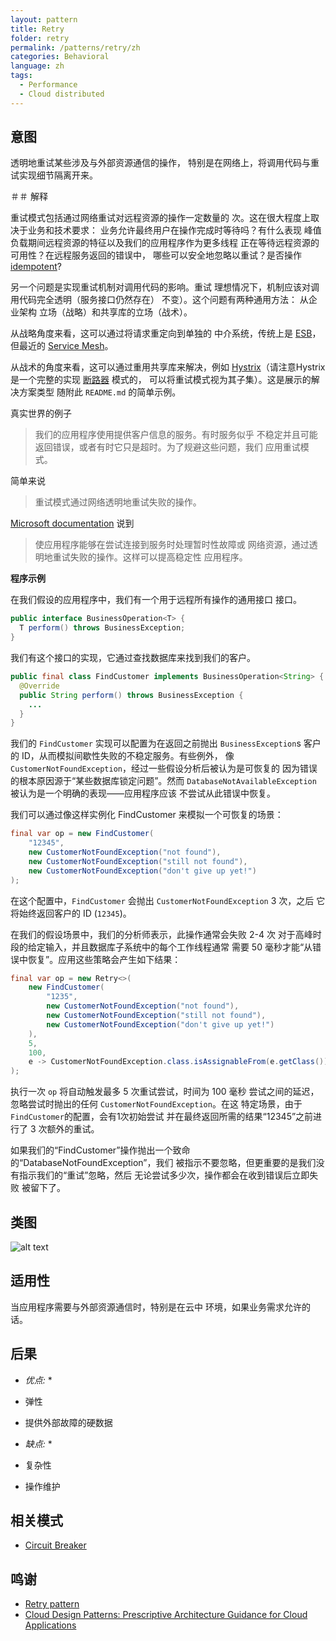 ```yaml
---
layout: pattern
title: Retry
folder: retry
permalink: /patterns/retry/zh
categories: Behavioral
language: zh
tags:
  - Performance
  - Cloud distributed
---
```

## 意图

透明地重试某些涉及与外部资源通信的操作，
特别是在网络上，将调用代码与重试实现细节隔离开来。

＃＃ 解释

重试模式包括通过网络重试对远程资源的操作一定数量的
次。这在很大程度上取决于业务和技术要求：
业务允许最终用户在操作完成时等待吗？有什么表现
峰值负载期间远程资源的特征以及我们的应用程序作为更多线程
正在等待远程资源的可用性？在远程服务返回的错误中，
哪些可以安全地忽略以重试？是否操作
[idempotent](https://en.wikipedia.org/wiki/Idempotence)?

另一个问题是实现重试机制对调用代码的影响。重试
理想情况下，机制应该对调用代码完全透明（服务接口仍然存在）
不变）。这个问题有两种通用方法： 从企业架构
立场（战略）和共享库的立场（战术）。

从战略角度来看，这可以通过将请求重定向到单独的
中介系统，传统上是 [ESB](https://en.wikipedia.org/wiki/Enterprise_service_bus)，
但最近的 [Service Mesh](https://medium.com/microservices-in-practice/service-mesh-for-microservices-2953109a3c9a)。

从战术的角度来看，这可以通过重用共享库来解决，例如
[Hystrix](https://github.com/Netflix/Hystrix)（请注意Hystrix是一个完整的实现
[断路器](https://java-design-patterns.com/patterns/circuit-breaker/) 模式的，
可以将重试模式视为其子集）。这是展示的解决方案类型
随附此 `README.md` 的简单示例。

真实世界的例子

> 我们的应用程序使用提供客户信息的服务。有时服务似乎
> 不稳定并且可能返回错误，或者有时它只是超时。为了规避这些问题，我们
> 应用重试模式。

简单来说

> 重试模式通过网络透明地重试失败的操作。

[Microsoft documentation](https://docs.microsoft.com/en-us/azure/architecture/patterns/retry) 说到
> 使应用程序能够在尝试连接到服务时处理暂时性故障或
> 网络资源，通过透明地重试失败的操作。这样可以提高稳定性
> 应用程序。

**程序示例**

在我们假设的应用程序中，我们有一个用于远程所有操作的通用接口
接口。

```java
public interface BusinessOperation<T> {
  T perform() throws BusinessException;
}
```

我们有这个接口的实现，它通过查找数据库来找到我们的客户。
```java
public final class FindCustomer implements BusinessOperation<String> {
  @Override
  public String perform() throws BusinessException {
    ...
  }
}
```

我们的 `FindCustomer` 实现可以配置为在返回之前抛出 `BusinessException`s
客户的 ID，从而模拟间歇性失败的不稳定服务。有些例外，
像`CustomerNotFoundException`，经过一些假设分析后被认为是可恢复的
因为错误的根本原因源于“某些数据库锁定问题”。然而
`DatabaseNotAvailableException` 被认为是一个明确的表现——应用程序应该
不尝试从此错误中恢复。

我们可以通过像这样实例化 FindCustomer 来模拟一个可恢复的场景：
```java
final var op = new FindCustomer(
    "12345",
    new CustomerNotFoundException("not found"),
    new CustomerNotFoundException("still not found"),
    new CustomerNotFoundException("don't give up yet!")
);
```

在这个配置中，`FindCustomer` 会抛出 `CustomerNotFoundException` 3 次，之后
它将始终返回客户的 ID (`12345`)。

在我们的假设场景中，我们的分析师表示，此操作通常会失败 2-4 次
对于高峰时段的给定输入，并且数据库子系统中的每个工作线程通常
需要 50 毫秒才能“从错误中恢复”。应用这些策略会产生如下结果：
```java
final var op = new Retry<>(
    new FindCustomer(
        "1235",
        new CustomerNotFoundException("not found"),
        new CustomerNotFoundException("still not found"),
        new CustomerNotFoundException("don't give up yet!")
    ),
    5,
    100,
    e -> CustomerNotFoundException.class.isAssignableFrom(e.getClass())
);
```

执行一次 `op` 将自动触发最多 5 次重试尝试，时间为 100 毫秒
尝试之间的延迟，忽略尝试时抛出的任何 `CustomerNotFoundException`。在这
特定场景，由于`FindCustomer`的配置，会有1次初始尝试
并在最终返回所需的结果“12345”之前进行了 3 次额外的重试。

如果我们的“FindCustomer”操作抛出一个致命的“DatabaseNotFoundException”，我们
被指示不要忽略，但更重要的是我们没有指示我们的“重试”忽略，然后
无论尝试多少次，操作都会在收到错误后立即失败
被留下了。

## 类图
![alt text](./etc/retry.png "Retry")

## 适用性

当应用程序需要与外部资源通信时，特别是在云中
环境，如果业务需求允许的话。

## 后果

* *优点:* *

* 弹性
* 提供外部故障的硬数据

* *缺点:* *

* 复杂性
* 操作维护

## 相关模式

* [Circuit Breaker](https://java-design-patterns.com/patterns/circuit-breaker/)

## 鸣谢

* [Retry pattern](https://docs.microsoft.com/en-us/azure/architecture/patterns/retry)
* [Cloud Design Patterns: Prescriptive Architecture Guidance for Cloud Applications](https://www.amazon.com/gp/product/1621140369/ref=as_li_tl?ie=UTF8&tag=javadesignpat-20&camp=1789&creative=9325&linkCode=as2&creativeASIN=1621140369&linkId=3e3f686af5e60a7a453b48adb286797b)

